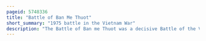 ```yaml
---
pageid: 5748336
title: "Battle of Ban Me Thuot"
short_summary: "1975 battle in the Vietnam War"
description: "The Battle of Ban me Thuot was a decisive Battle of the Vietnam War that led to the complete Destruction of the tactical Zone of the Ii Corps South Vietnam. The Battle was Part of a larger north vietnamese military Operation known as Campaign 275 to capture the Tay nguyen Region known in the West as the vietnamese central Highlands."
---
```

